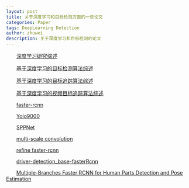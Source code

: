 ```yaml
---
layout: post
title: 关于深度学习和目标检测方面的一些论文
categories: Paper
tags: DeepLearning Detection
author: zhuwei
description: 关于深度学习和目标检测的论文
---
```


                            
&emsp;&emsp;[深度学习研究综述](https://pan.baidu.com/s/1fH3WyIgS9R5O4JFq-iim4g)
        
&emsp;&emsp;[基于深度学习的目标检测算法综述](https://pan.baidu.com/s/1fH3WyIgS9R5O4JFq-iim4g)
        
&emsp;&emsp;[基于深度学习的目标追踪算法综述](https://pan.baidu.com/s/1fH3WyIgS9R5O4JFq-iim4g)
        
&emsp;&emsp;[基于深度学习的视频目标追踪算法综述](https://pan.baidu.com/s/1fH3WyIgS9R5O4JFq-iim4g)
        
&emsp;&emsp;[faster-rcnn](https://pan.baidu.com/s/1fH3WyIgS9R5O4JFq-iim4g)
        
&emsp;&emsp;[Yolo9000](https://pan.baidu.com/s/1fH3WyIgS9R5O4JFq-iim4g)
        
&emsp;&emsp;[SPPNet](https://pan.baidu.com/s/1fH3WyIgS9R5O4JFq-iim4g)
        
&emsp;&emsp;[multi-scale convolution](https://pan.baidu.com/s/1fH3WyIgS9R5O4JFq-iim4g)
        
&emsp;&emsp;[refine faster-rcnn](https://pan.baidu.com/s/1fH3WyIgS9R5O4JFq-iim4g)
        
&emsp;&emsp;[driver-detection_base-fasterRcnn](https://pan.baidu.com/s/1fH3WyIgS9R5O4JFq-iim4g)
        
&emsp;&emsp;[Multiple-Branches Faster RCNN for Human Parts Detection and Pose Estimation](https://pan.baidu.com/s/1fH3WyIgS9R5O4JFq-iim4g)
        
